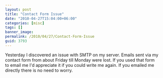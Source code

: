 ```yaml
---
layout: post
title: "Contact Form Issue"
date: "2010-04-27T15:04:00+06:00"
categories: [misc]
tags: []
banner_image: 
permalink: /2010/04/27/Contact-Form-Issue
guid: 3793
---
```


Yesterday I discovered an issue with SMTP on my server. Emails sent via my contact form from about Friday till Monday were lost. If you used that form to email me I'd appreciate it if you could write me again. If you emailed me directly there is no need to worry.